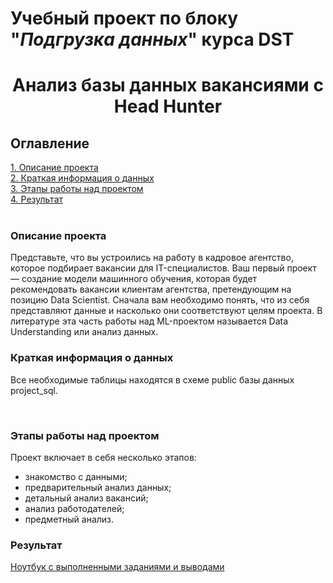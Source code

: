 # Учебный проект по блоку "_Подгрузка данных_" курса DST 
# <center>Анализ базы данных вакансиями c Head Hunter
## Оглавление
[1. Описание проекта](#описание-проекта)  
[2. Краткая информация о данных](#краткая-информация-о-данных)  
[3. Этапы работы над проектом](#этапы-работы-над-проектом)  
[4. Результат](#результат)    
​
### Описание проекта    
Представьте, что вы устроились на работу в кадровое агентство, которое подбирает вакансии для IT-специалистов. 
Ваш первый проект — создание модели машинного обучения, которая будет рекомендовать вакансии клиентам агентства, претендующим на позицию Data Scientist. 
Сначала вам необходимо понять, что из себя представляют данные и насколько они соответствуют целям проекта. 
В литературе эта часть работы над ML-проектом называется Data Understanding или анализ данных.


### Краткая информация о данных
Все необходимые таблицы находятся в схеме public базы данных project_sql.

​
### Этапы работы над проектом  

Проект включает в себя несколько этапов:
* знакомство с данными;
* предварительный анализ данных;
* детальный анализ вакансий;
* анализ работодателей;
* предметный анализ.


### Результат
[Ноутбук с выполненными заданиями и выводами](https://github.com/IgorekFromRU/HH_Project2/Project2_HH.ipynb)

